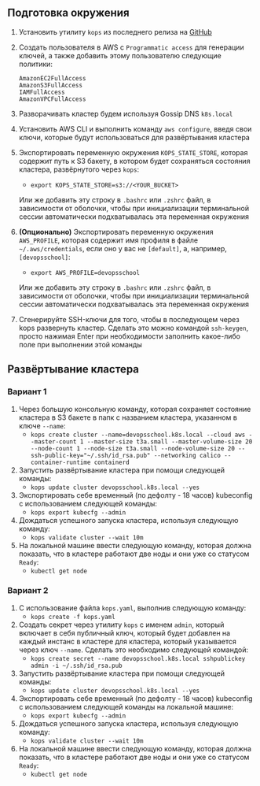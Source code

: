 ## Подготовка окружения
1. Установить утилиту `kops` из последнего релиза на [GitHub](https://github.com/kubernetes/kops/)
2. Создать пользователя в AWS с `Programmatic access` для генерации ключей, а также добавить этому пользователю следующие политики:
    ```
    AmazonEC2FullAccess
    AmazonS3FullAccess
    IAMFullAccess
    AmazonVPCFullAccess
    ```
3. Разворачивать кластер будем используя Gossip DNS `k8s.local`
4. Установить AWS CLI и выполнить команду `aws configure`, введя свои ключи, которые будут использоваться для развёртывания кластера
5. Экспортировать переменную окружения `KOPS_STATE_STORE`, которая содержит путь к S3 бакету, в котором будет сохраняться состояния кластера, развёрнутого через `kops`:
    - `export KOPS_STATE_STORE=s3://<YOUR_BUCKET>`

    Или же добавить эту строку в `.bashrc` или `.zshrc` файл, в зависимости от оболочки, чтобы при инициализации терминальной сессии автоматически подхватывалась эта переменная окружения
6. **(Опционально)** Экспортировать переменную окружения `AWS_PROFILE`, которая содержит имя профиля в файле `~/.aws/credentials`, если оно у вас не `[default]`, а, например, `[devopsschool]`:
    - `export AWS_PROFILE=devopsschool`

    Или же добавить эту строку в `.bashrc` или `.zshrc` файл, в зависимости от оболочки, чтобы при инициализации терминальной сессии автоматически подхватывалась эта переменная окружения
7. Сгенерируйте SSH-ключи для того, чтобы в последующем через kops развернуть кластер. Сделать это можно командой `ssh-keygen`, просто нажимая Enter при необходимости заполнить какое-либо поле при выполнении этой команды


## Развёртывание кластера
### Вариант 1
1. Через большую консольную команду, которая сохраняет состояние кластера в S3 бакете в папк с названием кластера, указанном в ключе `--name`:
    - `kops create cluster --name=devopsschool.k8s.local --cloud aws --master-count 1 --master-size t3a.small --master-volume-size 20 --node-count 1 --node-size t3a.small --node-volume-size 20 --ssh-public-key="~/.ssh/id_rsa.pub" --networking calico --container-runtime containerd`
2. Запустить развёртывание кластера при помощи следующей команды:
    - `kops update cluster devopsschool.k8s.local --yes`
3. Экспортировать себе временный (по дефолту - 18 часов) kubeconfig с использованием следующей команды:
    - `kops export kubecfg --admin`
4. Дождаться успешного запуска кластера, используя следующую команду:
    - `kops validate cluster --wait 10m`
5. На локальной машине ввести следующую команду, которая должна показать, что в кластере работают две ноды и они уже со статусом `Ready`:
    - `kubectl get node`
### Вариант 2
1. С использование файла `kops.yaml`, выполнив следующую команду:
    - `kops create -f kops.yaml`
2. Создать секрет через утилиту `kops` с именем `admin`, который включает в себя публичный ключ, который будет добавлен на каждый инстанс в кластере для кластера, который указывается через ключ `--name`. Сделать это необходимо следующей командой:
    - `kops create secret --name devopsschool.k8s.local sshpublickey admin -i ~/.ssh/id_rsa.pub`
3. Запустить развёртывание кластера при помощи следующей команды:
    - `kops update cluster devopsschool.k8s.local --yes`
4. Экспортировать себе временный (по дефолту - 18 часов) kubeconfig с использованием следующей команды на локальной машине:
    - `kops export kubecfg --admin`
5. Дождаться успешного запуска кластера, используя следующую команду:
    - `kops validate cluster --wait 10m`
6. На локальной машине ввести следующую команду, которая должна показать, что в кластере работают две ноды и они уже со статусом `Ready`:
    - `kubectl get node`
